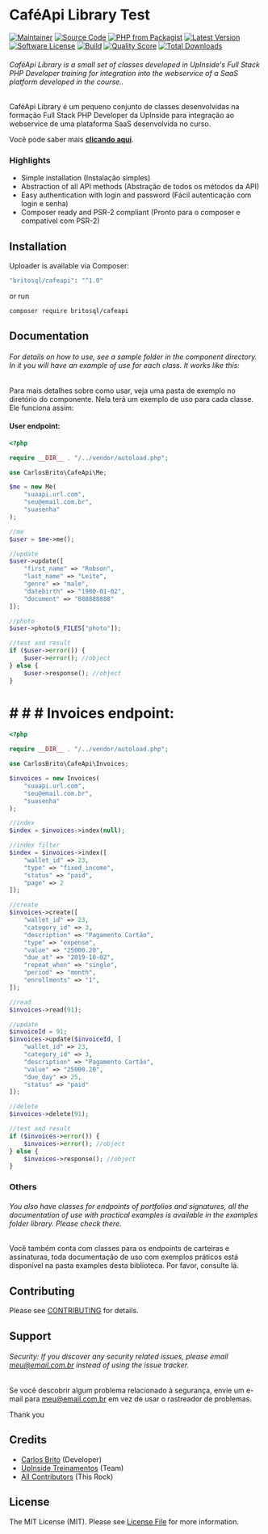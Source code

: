 # CaféApi Library Test

[![Maintainer](http://img.shields.io/badge/maintainer-@britosql-blue.svg?style=flat-square)](https://twitter.com/britosql)
[![Source Code](http://img.shields.io/badge/source-britosql/cafeapi-blue.svg?style=flat-square)](https://github.com/britosql/cafeapi)
[![PHP from Packagist](https://img.shields.io/packagist/php-v/britosql/cafeapi.svg?style=flat-square)](https://packagist.org/packages/britosql/cafeapi)
[![Latest Version](https://img.shields.io/github/release/britosql/cafeapi.svg?style=flat-square)](https://github.com/britosql/cafeapi/releases)
[![Software License](https://img.shields.io/badge/license-MIT-brightgreen.svg?style=flat-square)](LICENSE)
[![Build](https://img.shields.io/scrutinizer/build/g/britosql/cafeapi.svg?style=flat-square)](https://scrutinizer-ci.com/g/britosql/cafeapi)
[![Quality Score](https://img.shields.io/scrutinizer/g/britosql/cafeapi.svg?style=flat-square)](https://scrutinizer-ci.com/g/britosql/cafeapi)
[![Total Downloads](https://img.shields.io/packagist/dt/britosql/cafeapi.svg?style=flat-square)](https://packagist.org/packages/britosql/cafeapi)

###### CaféApi Library is a small set of classes developed in UpInside's Full Stack PHP Developer training for integration into the webservice of a SaaS platform developed in the course..

CaféApi Library é um pequeno conjunto de classes desenvolvidas na formação Full Stack PHP Developer da UpInside para integração ao webservice de uma plataforma SaaS desenvolvida no curso.

Você pode saber mais **[clicando aqui](https://www.upinside.com.br/fsphp)**.

### Highlights

- Simple installation (Instalação simples)
- Abstraction of all API methods (Abstração de todos os métodos da API)
- Easy authentication with login and password (Fácil autenticação com login e senha)
- Composer ready and PSR-2 compliant (Pronto para o composer e compatível com PSR-2)

## Installation

Uploader is available via Composer:

```bash
"britosql/cafeapi": "^1.0"
```

or run

```bash
composer require britosql/cafeapi
```

## Documentation

###### For details on how to use, see a sample folder in the component directory. In it you will have an example of use for each class. It works like this:

Para mais detalhes sobre como usar, veja uma pasta de exemplo no diretório do componente. Nela terá um exemplo de uso para cada classe. Ele funciona assim:

#### User endpoint:

```php
<?php

require __DIR__ . "/../vendor/autoload.php";

use CarlosBrito\CafeApi\Me;

$me = new Me(
    "suaapi.url.com",
    "seu@email.com.br",
    "suasenha"
);

//me
$user = $me->me();

//update
$user->update([
    "first_name" => "Robson",
    "last_name" => "Leite",
    "genre" => "male",
    "datebirth" => "1980-01-02",
    "document" => "888888888"
]);

//photo
$user->photo($_FILES["photo"]);

//test and result
if ($user->error()) {
    $user->error(); //object
} else {
    $user->response(); //object
}
```

# # # # Invoices endpoint:

```php
<?php

require __DIR__ . "/../vendor/autoload.php";

use CarlosBrito\CafeApi\Invoices;

$invoices = new Invoices(
    "suaapi.url.com",
    "seu@email.com.br",
    "suasenha"
);

//index
$index = $invoices->index(null);

//index filter
$index = $invoices->index([
    "wallet_id" => 23,
    "type" => "fixed_income",
    "status" => "paid",
    "page" => 2
]);

//create
$invoices->create([
    "wallet_id" => 23,
    "category_id" => 3,
    "description" => "Pagamento Cartão",
    "type" => "expense",
    "value" => "25000.20",
    "due_at" => "2019-10-02",
    "repeat_when" => "single",
    "period" => "month",
    "enrollments" => "1",
]);

//read
$invoices->read(91);

//update
$invoiceId = 91;
$invoices->update($invoiceId, [
    "wallet_id" => 23,
    "category_id" => 3,
    "description" => "Pagamento Cartão",
    "value" => "25000.20",
    "due_day" => 25,
    "status" => "paid"
]);

//delete
$invoices->delete(91);

//test and result
if ($invoices->error()) {
    $invoices->error(); //object
} else {
    $invoices->response(); //object
}
```

### Others

###### You also have classes for endpoints of portfolios and signatures, all the documentation of use with practical examples is available in the examples folder library. Please check there.

Você também conta com classes para os endpoints de carteiras e assinaturas, toda documentação de uso com exemplos práticos está disponível na pasta examples desta biblioteca. Por favor, consulte lá.

## Contributing

Please see [CONTRIBUTING](https://github.com/britosql/cafeapi/blob/master/CONTRIBUTING.md) for details.

## Support

###### Security: If you discover any security related issues, please email meu@email.com.br instead of using the issue tracker.

Se você descobrir algum problema relacionado à segurança, envie um e-mail para meu@email.com.br em vez de usar o rastreador de problemas.

Thank you

## Credits

- [Carlos Brito](https://github.com/britosql) (Developer)
- [UpInside Treinamentos](https://github.com/britosql) (Team)
- [All Contributors](https://github.com/britosql/cafeapi/contributors) (This Rock)

## License

The MIT License (MIT). Please see [License File](https://github.com/britosql/cafeapi/blob/master/LICENSE) for more information.
